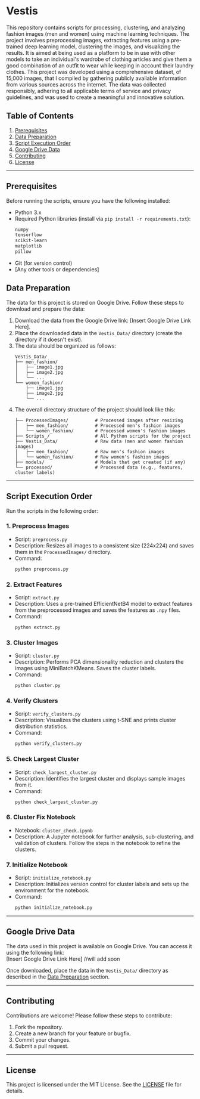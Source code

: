 # Vestis

This repository contains scripts for processing, clustering, and analyzing fashion images (men and women) using machine learning techniques. The project involves preprocessing images, extracting features using a pre-trained deep learning model, clustering the images, and visualizing the results. It is aimed at being used as a platform to be in use with other models to take an individual's wardrobe of clothing articles and give them a good combination of an outfit to wear while keeping in account their laundry clothes. This project was developed using a comprehensive dataset, of 15,000 images, that I compiled by gathering publicly available information from various sources across the internet. The data was collected responsibly, adhering to all applicable terms of service and privacy guidelines, and was used to create a meaningful and innovative solution.

## Table of Contents
1. [Prerequisites](#prerequisites)
2. [Data Preparation](#data-preparation)
3. [Script Execution Order](#script-execution-order)
4. [Google Drive Data](#google-drive-data)
5. [Contributing](#contributing)
6. [License](#license)

---

## Prerequisites

Before running the scripts, ensure you have the following installed:

- Python 3.x
- Required Python libraries (install via `pip install -r requirements.txt`):
  ```bash
  numpy
  tensorflow
  scikit-learn
  matplotlib
  pillow
  ```
- Git (for version control)
- [Any other tools or dependencies]


## Data Preparation

The data for this project is stored on Google Drive. Follow these steps to download and prepare the data:

1. Download the data from the Google Drive link: [Insert Google Drive Link Here].
2. Place the downloaded data in the `Vestis_Data/` directory (create the directory if it doesn't exist).
3. The data should be organized as follows:
   ```
   Vestis_Data/
   ├── men_fashion/
   │   ├── image1.jpg
   │   ├── image2.jpg
   │   └── ...
   └── women_fashion/
       ├── image1.jpg
       ├── image2.jpg
       └── ...
   ```
4. The overall directory structure of the project should look like this:
   ```
   ├── ProcessedImages/          # Processed images after resizing
   │   ├── men_fashion/          # Processed men's fashion images
   │   └── women_fashion/        # Processed women's fashion images
   ├── Scripts_/                 # All Python scripts for the project
   ├── Vestis_Data/              # Raw data (men and women fashion images)
   │   ├── men_fashion/          # Raw men's fashion images
   │   └── women_fashion/        # Raw women's fashion images
   ├── models/                   # Models that get created (if any)
   └── processed/                # Processed data (e.g., features, cluster labels)
   ```
---

## Script Execution Order

Run the scripts in the following order:

### 1. **Preprocess Images**
   - Script: `preprocess.py`
   - Description: Resizes all images to a consistent size (224x224) and saves them in the `ProcessedImages/` directory.
   - Command:
     ```bash
     python preprocess.py
     ```

### 2. **Extract Features**
   - Script: `extract.py`
   - Description: Uses a pre-trained EfficientNetB4 model to extract features from the preprocessed images and saves the features as `.npy` files.
   - Command:
     ```bash
     python extract.py
     ```

### 3. **Cluster Images**
   - Script: `cluster.py`
   - Description: Performs PCA dimensionality reduction and clusters the images using MiniBatchKMeans. Saves the cluster labels.
   - Command:
     ```bash
     python cluster.py
     ```

### 4. **Verify Clusters**
   - Script: `verify_clusters.py`
   - Description: Visualizes the clusters using t-SNE and prints cluster distribution statistics.
   - Command:
     ```bash
     python verify_clusters.py
     ```

### 5. **Check Largest Cluster**
   - Script: `check_largest_cluster.py`
   - Description: Identifies the largest cluster and displays sample images from it.
   - Command:
     ```bash
     python check_largest_cluster.py
     ```

### 6. **Cluster Fix Notebook**
   - Notebook: `cluster_check.ipynb`
   - Description: A Jupyter notebook for further analysis, sub-clustering, and validation of clusters. Follow the steps in the notebook to refine the clusters.

### 7. **Initialize Notebook**
   - Script: `initialize_notebook.py`
   - Description: Initializes version control for cluster labels and sets up the environment for the notebook.
   - Command:
     ```bash
     python initialize_notebook.py
     ```



---

## Google Drive Data

The data used in this project is available on Google Drive. You can access it using the following link:  
[Insert Google Drive Link Here] //will add soon

Once downloaded, place the data in the `Vestis_Data/` directory as described in the [Data Preparation](#data-preparation) section.

---

## Contributing

Contributions are welcome! Please follow these steps to contribute:

1. Fork the repository.
2. Create a new branch for your feature or bugfix.
3. Commit your changes.
4. Submit a pull request.

---

## License

This project is licensed under the MIT License. See the [LICENSE](LICENSE) file for details.
